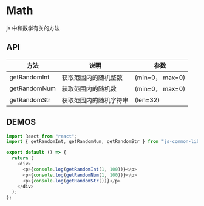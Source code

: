 # Math

js 中和数学有关的方法

## API

| 方法         | 说明                   | 参数            |
| ------------ | ---------------------- | --------------- |
| getRandomInt | 获取范围内的随机整数   | (min=0， max=0) |
| getRandomNum | 获取范围内的随机数     | (min=0， max=0) |
| getRandomStr | 获取范围内的随机字符串 | (len=32)        |

## DEMOS

```js
import React from "react";
import { getRandomInt, getRandomNum, getRandomStr } from "js-common-library";

export default () => {
  return (
    <div>
      <p>{console.log(getRandomInt(1, 100))}</p>
      <p>{console.log(getRandomNum(1, 100))}</p>
      <p>{console.log(getRandomStr())}</p>
    </div>
  );
};
```
